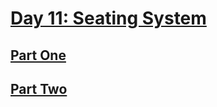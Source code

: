 # [Day 11: Seating System](https://adventofcode.com/2020/day/11)

## [Part One](https://adventofcode.com/2020/day/11#part1)

## [Part Two](https://adventofcode.com/2020/day/11#part2)

